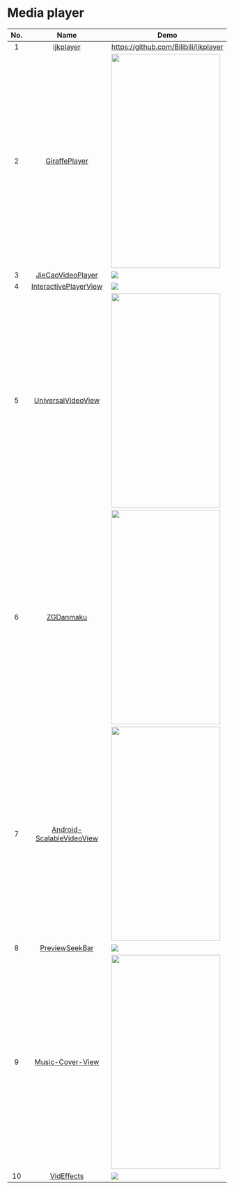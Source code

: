 Media player
======================
No. | Name | Demo
:---: | :---: | ---
1| [ijkplayer](https://github.com/Bilibili/ijkplayer) | https://github.com/Bilibili/ijkplayer
2| [GiraffePlayer](https://github.com/tcking/GiraffePlayer) | <img src="https://github.com/tcking/GiraffePlayer/raw/master/screencap/device-2015-10-28-142934.png" width="250" height="490">
3| [JieCaoVideoPlayer](https://github.com/lipangit/JieCaoVideoPlayer) | ![](https://github.com/lipangit/JieCaoVideoPlayer/releases/download/v5.3/j9.jpg)
4| [InteractivePlayerView](https://github.com/iammert/InteractivePlayerView) | ![](https://raw.githubusercontent.com/iammert/InteractivePlayerView/master/art/art.png)
5| [UniversalVideoView](https://github.com/linsea/UniversalVideoView) | <img src="https://github.com/linsea/UniversalVideoView/raw/master/screenshot/screen1.png" width="250" height="490">
6| [ZGDanmaku](https://github.com/zhgeaits/ZGDanmaku) | <img src="https://raw.githubusercontent.com/zhgeaits/ZGDanmaku/master/yy.png" width="250" height="490">
7| [Android-ScalableVideoView](https://github.com/yqritc/Android-ScalableVideoView) | <img src="https://github.com/yqritc/Android-ScalableVideoView/raw/master/sample/sample.gif" width="250" height="490">
8| [PreviewSeekBar](https://github.com/rubensousa/PreviewSeekBar) | ![](https://github.com/rubensousa/PreviewSeekBar/raw/master/screenshots/sample.gif)
9| [Music-Cover-View](https://github.com/andremion/Music-Cover-View) | <img src="https://raw.githubusercontent.com/andremion/Music-Player/master/art/music_player_code.gif" width="250" height="490">
10| [VidEffects](https://github.com/krazykira/VidEffects) | ![](https://cloud.githubusercontent.com/assets/2201511/9244235/e75ab7a8-41b2-11e5-90b7-33d944d1d6c8.png)

